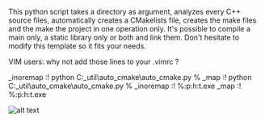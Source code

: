 This python script takes a directory as argument, analyzes every C++ source files, automatically creates a CMakelists file, creates the make files and the make the project in one operation only.
It's possible to compile a main only, a static library only or both and link them. Don't hesitate to modify this template so it fits your needs.

VIM users: why not add those lines to your .vimrc ?


_inoremap <M-F5> <esc>:! python C:\_util\auto_cmake\auto_cmake.py %<RETURN><RETURN>
_map <M-F5> <esc>:! python C:\_util\auto_cmake\auto_cmake.py %<RETURN><RETURN>
_inoremap <F5> <esc>:! %:p:h:t.exe<RETURN><RETURN>
_map <F5> <esc>:! %:p:h:t.exe<RETURN><RETURN>



![alt text](https://i.imgur.com/5Ft01PH.gif)
